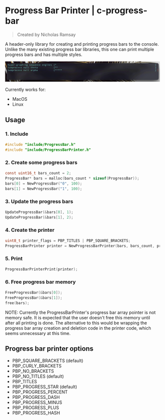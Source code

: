 # Progress Bar Printer | c-progress-bar
> Created by Nicholas Ramsay

A header-only library for creating and printing progress bars to the console. Unlike the many existing progress bar libraries, this one can print multiple progress bars and has multiple styles.

![Progress bar showcase gif](./example.gif "Progress bar showcase gif")

Currently works for:
* MacOS
* Linux

## Usage
### 1. Include
```c
#include "include/ProgressBar.h"
#include "include/ProgressBarPrinter.h"
```

### 2. Create some progress bars
```c
const uint16_t bars_count = 2;
ProgressBar* bars = malloc(bars_count * sizeof(ProgressBar));
bars[0] = NewProgressBar("0", 100);
bars[1] = NewProgressBar("1", 100);
```

### 3. Update the progress bars
```c
UpdateProgressBar(&bars[0], 1);
UpdateProgressBar(&bars[1], 2);
```

### 4. Create the printer
```c
uint8_t printer_flags = PBP_TITLES | PBP_SQUARE_BRACKETS;
ProgressBarPrinter printer = NewProgressBarPrinter(bars, bars_count, printer_flags);
```

### 5. Print
```c
ProgressBarPrinterPrint(printer);
```

### 6. Free progress bar memory
```c
FreeProgressBar(&bars[0]);
FreeProgressBar(&bars[1]);
free(bars);
```

NOTE: Currently the ProgressBarPrinter's progress bar array pointer is not memory safe. It is expected that the user doesn't free this memory until after all printing is done. The alternative to this would be wrapping the progress bar array creation and deletion code in the printer code, which seems unnecessary at this time.

## Progress bar printer options
* PBP_SQUARE_BRACKETS (default)
* PBP_CURLY_BRACKETS 
* PBP_NO_BRACKETS
* PBP_NO_TITLES  (default)
* PBP_TITLES
* PBP_PROGRESS_STAR (default)
* PBP_PROGRESS_PERCENT
* PBP_PROGRESS_DASH
* PBP_PROGRESS_MINUS
* PBP_PROGRESS_PLUS
* PBP_PROGRESS_HASH